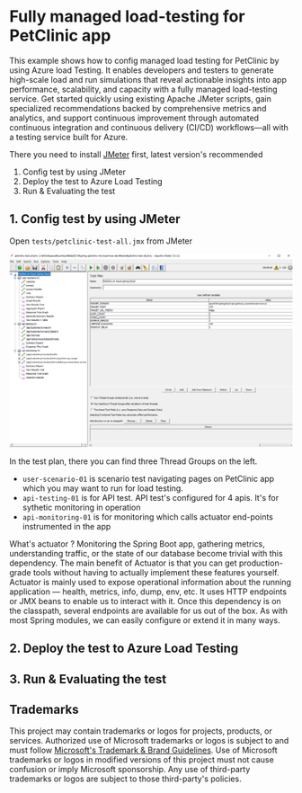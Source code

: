 # Fully managed load-testing for PetClinic app

This example shows how to config managed load testing for PetClinic by using Azure load Testing. It enables developers and testers to generate high-scale load and run simulations that reveal actionable insights into app performance, scalability, and capacity with a fully managed load-testing service. Get started quickly using existing Apache JMeter scripts, gain specialized recommendations backed by comprehensive metrics and analytics, and support continuous improvement through automated continuous integration and continuous delivery (CI/CD) workflows—all with a testing service built for Azure.

There you need to install [JMeter](https://jmeter.apache.org/download_jmeter.cgi) first, latest version's recommended

1. Config test by using JMeter
2. Deploy the test to Azure Load Testing
3. Run & Evaluating the test

## 1. Config test by using JMeter

Open `tests/petclinic-test-all.jmx` from JMeter

![test all](media/alt-jmeter1.png)

In the test plan, there you can find three Thread Groups on the left. 
- `user-scenario-01` is scenario test navigating pages on PetClinic app which you may want to run for load testing. 
- `api-testing-01` is for API test. API test's configured for 4 apis. It's for sythetic monitoring in operation
- `api-monitoring-01` is for monitoring which calls actuator end-points instrumented in the app

What's actuator ? Monitoring the Spring Boot app, gathering metrics, understanding traffic, or the state of our database become trivial with this dependency. The main benefit of Actuator is that you can get production-grade tools without having to actually implement these features yourself. 
Actuator is mainly used to expose operational information about the running application — health, metrics, info, dump, env, etc. It uses HTTP endpoints or JMX beans to enable us to interact with it.
Once this dependency is on the classpath, several endpoints are available for us out of the box. As with most Spring modules, we can easily configure or extend it in many ways.






## 2. Deploy the test to Azure Load Testing

## 3. Run & Evaluating the test

## Trademarks

This project may contain trademarks or logos for projects, products, or services. Authorized use of Microsoft trademarks or logos is subject to and must follow [Microsoft's Trademark & Brand Guidelines](https://www.microsoft.com/en-us/legal/intellectualproperty/trademarks/usage/general). Use of Microsoft trademarks or logos in modified versions of this project must not cause confusion or imply Microsoft sponsorship. Any use of third-party trademarks or logos are subject to those third-party's policies.
